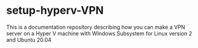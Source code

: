 # setup-hyperv-VPN
This is a documentation repository describing how you can make a VPN server on a Hyper V machine with WIndows Subsystem for Linux version 2 and Ubuntu 20.04
